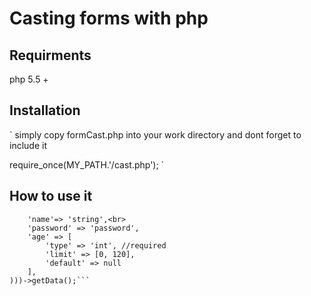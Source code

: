 Casting forms with php
========

Requirments
--------

php 5.5 +


Installation
--------

`
simply copy formCast.php into your work directory and dont forget to include it

require_once(MY_PATH.'/cast.php');
`

How to use it
--------

```$vars = (new \Forms\Layer($_GET, array(
    'name'=> 'string',<br>
    'password' => 'password',
    'age' => [
        'type' => 'int', //required
        'limit' => [0, 120],
        'default' => null
    ],
)))->getData();```